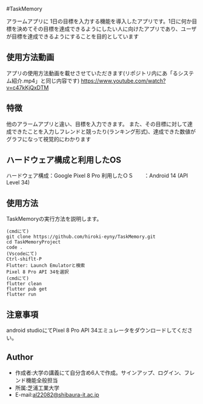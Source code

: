#TaskMemory

アラームアプリに 1日の目標を入力する機能を導入したアプリです。1日に何か目標を決めてその目標を達成できるようにしたい人に向けたアプリであり、ユーザが目標を達成できるようにすることを目的としています
 
## 使用方法動画
 
アプリの使用方法動画を載せさせていただきます(リポジトリ内にあ「るシステム紹介.mp4」と同じ内容です)
https://www.youtube.com/watch?v=c47kKjQxDTM
 
## 特徴
 
他のアラームアプリと違い、目標を入力できます。
また、その目標に対して達成できたことを入力しフレンドと競ったり(ランキング形式)、達成できた数値がグラフになって視覚的にわかります
 
## ハードウェア構成と利用したOS
 
ハードウェア構成：Google Pixel 8 Pro
利用したＯＳ　　：Android 14 (API Level 34)
 
## 使用方法
 
TaskMemoryの実行方法を説明します。

```
(cmdにて)
git clone https://github.com/hiroki-eyny/TaskMemory.git
cd TaskMemoryProject
code .
(Vscodeにて)
Ctrl-shiflt-P
Flutter: Launch Emulatorと検索
Pixel 8 Pro API 34を選択
(cmdにて)
flutter clean
flutter pub get
flutter run
```
## 注意事項
 
android studioにてPixel 8 Pro API 34エミュレータをダウンロードしてください。

## Author
 
* 作成者:大学の講義にて自分含め6人で作成。サインアップ、ログイン、フレンド機能全般担当
* 所属:芝浦工業大学
* E-mail:al22082@shibaura-it.ac.jp

